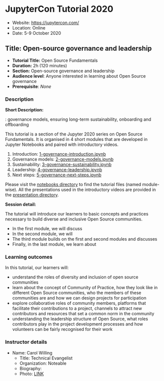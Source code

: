# JupyterCon Tutorial 2020

- Website: https://jupytercon.com/
- Location: Online
- Date: 5-9 October 2020

## Title: Open-source governance and leadership

- **Tutorial Title:** Open Source Fundamentals
- **Duration:** 2h (120 minutes)
- **Section:** Open-source governance and leadership
- **Audience level**: Anyone interested in learning about Open Source governance
- **Prerequisite**: *None*

### Description

**Short Description:**

: governance models, ensuring long-term sustainability, onboarding and offboarding

This tutorial is a section of the Jupyter 2020 series on Open Source Fundamentals.
It is organised in 4 short modules that are developed in Jupyter Notebooks and paired with introductory videos.

1. Introduction: [1-governance-introduction.ipynb](https://github.com/jupytercon/)
2. Governance models: [2-governance-models.ipynb](https://github.com/jupytercon/)
3. Sustainability: [3-governance-sustainability.ipynb](https://github.com/jupytercon/)
4. Leadership: [4-governance-leadership.ipynb](https://github.com/jupytercon/)
5. Next steps: [5-governance-next-steps.ipynb](https://github.com/jupytercon/)

Please visit the [notebooks directory](./notebooks) to find the tutorial files (named module-wise).
All the presentations used in the introductory videos are provided in the [presentation directory](./presentations).

**Session detail:**

The tutorial will introduce our learners to basic concepts and practices necessary to build diverse and inclusive Open Source communities.
- In the first module, we will discuss 
- In the second module, we will 
- The third module builds on the first and second modules and discusses 
- Finally, in the last module, we learn about 

### Learning outcomes

In this tutorial, our learners will:
- understand the roles of diversity and inclusion of open source communities
- learn about the concept of Community of Practice, how they look like in different Open Source communities, who the members of these communities are and how we can design projects for participation
- explore collaborative roles of community members, platforms that facilitate their contributions to a project, channels to attract new contributors and resources that set a common norm in the community
- understanding the leadership structure of Open Source, what roles contributors play in the project development processes and how volunteers can be fairly recognised for their work

### Instructor details

- Name: Carol Willing
    - Title: Technical Evangelist
    - Organization: Noteable
    - Biography: 
    - Photo: [LINK](images/.png)
